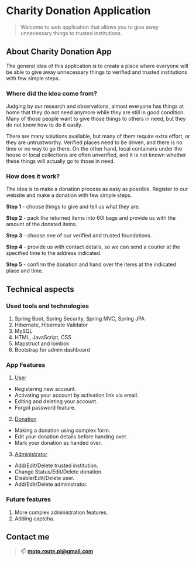 # Charity Donation Application

> Welcome to web application that allows you to give away unnecessary things to trusted institutions.

## About Charity Donation App

The general idea of this application is to create a place where everyone will be able to give away unnecessary things to
verified and trusted institutions with few simple steps.

### Where did the idea come from?

Judging by our research and observations, almost everyone has things at home that they do not need anymore while they
are still in good condition. Many of those people want to give those things to others in need, but they do not know
how to do it easily.

There are many solutions available, but many of them require extra effort, or they are untrustworthy. Verified places
need to be driven, and there is no time or no way to go there. On the other hand, local containers under the house or
local
collections are often unverified, and it is not known whether these things will actually go to those in need.

### How does it work?

The idea is to make a donation process as easy as possible. Register to our website and make a donation with few simple
steps.

**Step 1** - choose things to give and tell us what they are.

**Step 2** - pack the returned items into 60l bags and provide us with the amount of the donated items.

**Step 3** - choose one of our verified and trusted foundations.

**Step 4** - provide us with contact details, so we can send a courier at the specified time to the address indicated.

**Step 5** - confirm the donation and hand over the items at the indicated place and time.

## Technical aspects

### Used tools and technologies
1. Spring Boot, Spring Security, Spring MVC, Spring JPA
2. Hibernate, Hibernate Validator
3. MySQL
4. HTML, JavaScript, CSS
5. Mapstruct and lombok
6. Bootstrap for admin dashboard

### App Features
1. <ins>User</ins>
- Registering new account.
- Activating your account by activation link via email.
- Editing and deleting your account.
- Forgot password feature.
2. <ins>Donation</ins>
- Making a donation using complex form.
- Edit your donation details before handing over.
- Mark your donation as handed over.
3. <ins>Administrator</ins>
- Add/Edit/Delete trusted institution.
- Change Status/Edit/Delete donation.
- Disable/Edit/Delete user.
- Add/Edit/Delete administrator.

### Future features
1. More complex administration features.
2. Adding captcha.

## Contact me

> 📫 **moto.route.pl@gmail.com**